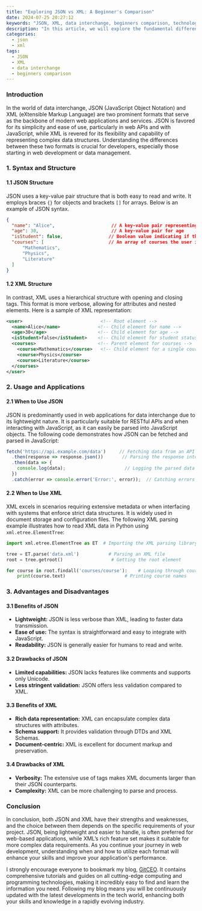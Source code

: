 ```yaml
---
title: "Exploring JSON vs XML: A Beginner's Comparison"
date: 2024-07-25 20:27:12
keywords: "JSON, XML, data interchange, beginners comparison, technology tutorial"
description: "In this article, we will explore the fundamental differences between JSON (JavaScript Object Notation) and XML (eXtensible Markup Language), two primary formats for data interchange. JSON is lightweight and easy to read, making it a popular choice for APIs and web applications, while XML is more verbose with extensive capabilities in data representation. We will delve into their syntax, structure, and use cases in practical scenarios. Additionally, we will provide step-by-step instructions on how to work with both formats, including parsing, generating, and converting data. By the end of the article, readers will have a comprehensive understanding of both JSON and XML, enabling them to choose the right format for their specific needs."
categories:
  - json
  - xml
tags:
  - JSON
  - XML
  - data interchange
  - beginners comparison
---
```


### Introduction

In the world of data interchange, JSON (JavaScript Object Notation) and XML (eXtensible Markup Language) are two prominent formats that serve as the backbone of modern web applications and services. JSON is favored for its simplicity and ease of use, particularly in web APIs and with JavaScript, while XML is revered for its flexibility and capability of representing complex data structures. Understanding the differences between these two formats is crucial for developers, especially those starting in web development or data management. 

<!-- more -->

### 1. Syntax and Structure

#### 1.1 JSON Structure

JSON uses a key-value pair structure that is both easy to read and write. It employs braces `{}` for objects and brackets `[]` for arrays. Below is an example of JSON syntax.

```json
{
  "name": "Alice",                     // A key-value pair representing a user's name
  "age": 30,                           // A key-value pair for age
  "isStudent": false,                 // Boolean value indicating if the user is a student
  "courses": [                        // An array of courses the user is enrolled in
      "Mathematics",
      "Physics",
      "Literature"
  ]
}
```

#### 1.2 XML Structure

In contrast, XML uses a hierarchical structure with opening and closing tags. This format is more verbose, allowing for attributes and nested elements. Here is a sample of XML representation:

```xml
<user>                             <!-- Root element -->
  <name>Alice</name>              <!-- Child element for name -->
  <age>30</age>                   <!-- Child element for age -->
  <isStudent>false</isStudent>    <!-- Child element for student status -->
  <courses>                       <!-- Parent element for courses -->
    <course>Mathematics</course>   <!-- Child element for a single course -->
    <course>Physics</course>
    <course>Literature</course>
  </courses>
</user>
```

### 2. Usage and Applications

#### 2.1 When to Use JSON

JSON is predominantly used in web applications for data interchange due to its lightweight nature. It is particularly suitable for RESTful APIs and when interacting with JavaScript, as it can easily be parsed into JavaScript objects. The following code demonstrates how JSON can be fetched and parsed in JavaScript:

```javascript
fetch('https://api.example.com/data')     // Fetching data from an API
  .then(response => response.json())       // Parsing the response into JSON
  .then(data => {
    console.log(data);                      // Logging the parsed data
  })
  .catch(error => console.error('Error:', error));  // Catching errors if any
```

#### 2.2 When to Use XML

XML excels in scenarios requiring extensive metadata or when interfacing with systems that enforce strict data structures. It is widely used in document storage and configuration files. The following XML parsing example illustrates how to read XML data in Python using `xml.etree.ElementTree`:

```python
import xml.etree.ElementTree as ET  # Importing the XML parsing library

tree = ET.parse('data.xml')           # Parsing an XML file
root = tree.getroot()                  # Getting the root element

for course in root.findall('courses/course'):    # Looping through courses
    print(course.text)                      # Printing course names
```

### 3. Advantages and Disadvantages

#### 3.1 Benefits of JSON

- **Lightweight:** JSON is less verbose than XML, leading to faster data transmission.
- **Ease of use:** The syntax is straightforward and easy to integrate with JavaScript.
- **Readability:** JSON is generally easier for humans to read and write.

#### 3.2 Drawbacks of JSON

- **Limited capabilities:** JSON lacks features like comments and supports only Unicode.
- **Less stringent validation:** JSON offers less validation compared to XML.

#### 3.3 Benefits of XML

- **Rich data representation:** XML can encapsulate complex data structures with attributes.
- **Schema support:** It provides validation through DTDs and XML Schemas.
- **Document-centric:** XML is excellent for document markup and preservation.

#### 3.4 Drawbacks of XML

- **Verbosity:** The extensive use of tags makes XML documents larger than their JSON counterparts.
- **Complexity:** XML can be more challenging to parse and process.

### Conclusion

In conclusion, both JSON and XML have their strengths and weaknesses, and the choice between them depends on the specific requirements of your project. JSON, being lightweight and easier to handle, is often preferred for web-based applications, while XML’s rich feature set makes it suitable for more complex data requirements. As you continue your journey in web development, understanding when and how to utilize each format will enhance your skills and improve your application's performance.

I strongly encourage everyone to bookmark my blog, [GitCEO](https://gitceo.com). It contains comprehensive tutorials and guides on all cutting-edge computing and programming technologies, making it incredibly easy to find and learn the information you need. Following my blog means you will be continuously updated with the latest developments in the tech world, enhancing both your skills and knowledge in a rapidly evolving industry.